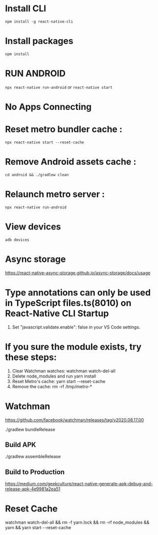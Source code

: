 # Install CLI
`npm install -g react-native-cli`

# Install packages
`npm install`

# RUN ANDROID
`npx react-native run-android`
or
`react-native start`

# No Apps Connecting
  # Reset metro bundler cache : 
  `npx react-native start --reset-cache`
      
  # Remove Android assets cache : 
  `cd android && ./gradlew clean`
      
  # Relaunch metro server : 
  `npx react-native run-android`
# View devices
`adb devices`

# Async storage
https://react-native-async-storage.github.io/async-storage/docs/usage

# Type annotations can only be used in TypeScript files.ts(8010) on React-Native CLI Startup
1. Set "javascript.validate.enable": false in your VS Code settings.

# If you sure the module exists, try these steps:
1. Clear Watchman watches: watchman watch-del-all
2. Delete node_modules and run yarn install
3. Reset Metro's cache: yarn start --reset-cache
4. Remove the cache: rm -rf /tmp/metro-*

# Watchman
https://github.com/facebook/watchman/releases/tag/v2020.08.17.00


./gradlew bundleRelease

## Build APK
./gradlew assembleRelease

## Build to Production
https://medium.com/geekculture/react-native-generate-apk-debug-and-release-apk-4e9981a2ea51

# Reset Cache
watchman watch-del-all && rm -f yarn.lock && rm -rf node_modules && yarn && yarn start --reset-cache